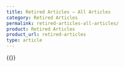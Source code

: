 ```yaml
---
title: Retired Articles – All Articles
category: Retired Articles
permalink: retired-articles-all-articles/
product: Retired Articles
product_url: retired-articles
type: article
---
```


{{<list product_url="retired-articles">}}